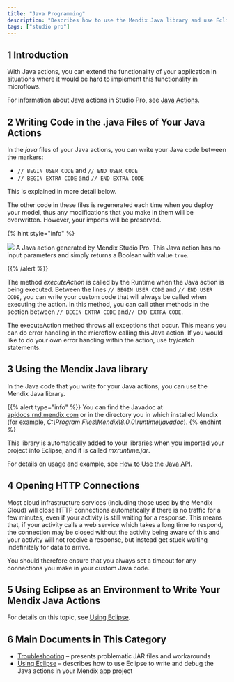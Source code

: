 ```yaml
---
title: "Java Programming"
description: "Describes how to use the Mendix Java library and use Eclipse as an environment to write your Mendix Java Actions."
tags: ["studio pro"]
---
```


## 1 Introduction

With Java actions, you can extend the functionality of your application in situations where it would be hard to implement this functionality in microflows.

For information about Java actions in Studio Pro, see [Java Actions](java-actions).

## 2 Writing Code in the .java Files of Your Java Actions

In the *java* files of your Java actions, you can write your Java code between the markers:

*   `// BEGIN USER CODE` and `// END USER CODE`
*   `// BEGIN EXTRA CODE` and `// END EXTRA CODE`

This is explained in more detail below.

The other code in these files is regenerated each time when you deploy your model, thus any modifications that you make in them will be overwritten. However, your imports will be preserved.

{% hint style="info" %}

![](attachments/java-programming/917584.png)
A Java action generated by Mendix Studio Pro. This Java action has no input parameters and simply returns a Boolean with value `true`.

{{% /alert %}}

The method _executeAction_ is called by the Runtime when the Java action is being executed. Between the lines `// BEGIN USER CODE` and `// END USER CODE`, you can write your custom code that will always be called when executing the action. In this method, you can call other methods in the section between `// BEGIN EXTRA CODE` and`// END EXTRA CODE`.

The executeAction method throws all exceptions that occur. This means you can do error handling in the microflow calling this Java action. If you would like to do your own error handling within the action, use try/catch statements.

## 3 Using the Mendix Java library

In the Java code that you write for your Java actions, you can use the Mendix Java library.

{{% alert type="info" %}}
You can find the Javadoc at [apidocs.rnd.mendix.com](http://apidocs.rnd.mendix.com/7/runtime/index.html) or in the directory you in which installed Mendix (for example, *C:\Program Files\Mendix\8.0.0\runtime\javadoc*).
{% endhint %}

This library is automatically added to your libraries when you imported your project into Eclipse, and it is called *mxruntime.jar*.

For details on usage and example, see [How to Use the Java API](/howto/logic-business-rules/java-api-tutorial).

## 4 Opening HTTP Connections

Most cloud infrastructure services (including those used by the Mendix Cloud) will close HTTP connections automatically if there is no traffic for a few minutes, even if your activity is still waiting for a response. This means that, if your activity calls a web service which takes a long time to respond, the connection may be closed without the activity being aware of this and your activity will not receive a response, but instead get stuck waiting indefinitely for data to arrive.

You should therefore ensure that you always set a timeout for any connections you make in your custom Java code.

## 5 Using Eclipse as an Environment to Write Your Mendix Java Actions

For details on this topic, see [Using Eclipse](using-eclipse).

## 6 Main Documents in This Category

* [Troubleshooting](troubleshooting) – presents problematic JAR files and workarounds
* [Using Eclipse](using-eclipse) – describes how to use Eclipse to write and debug the Java actions in your Mendix app project
